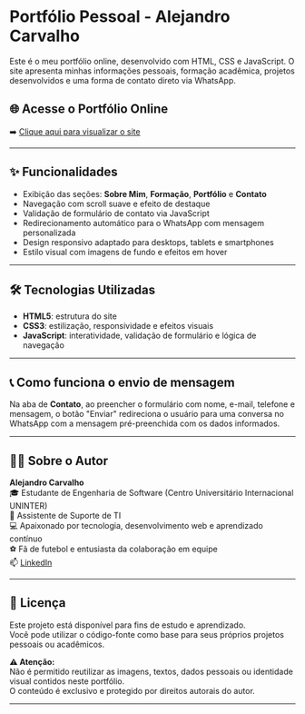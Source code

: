 # Portfólio Pessoal - Alejandro Carvalho

Este é o meu portfólio online, desenvolvido com HTML, CSS e JavaScript. O site apresenta minhas informações pessoais, formação acadêmica, projetos desenvolvidos e uma forma de contato direto via WhatsApp.

## 🌐 Acesse o Portfólio Online

➡️ [Clique aqui para visualizar o site](https://alecarvalho950.github.io/Cv-online-Alejandro-Carvalho/)  

---

## ✨ Funcionalidades

- Exibição das seções: **Sobre Mim**, **Formação**, **Portfólio** e **Contato**
- Navegação com scroll suave e efeito de destaque
- Validação de formulário de contato via JavaScript
- Redirecionamento automático para o WhatsApp com mensagem personalizada
- Design responsivo adaptado para desktops, tablets e smartphones
- Estilo visual com imagens de fundo e efeitos em hover

---

## 🛠️ Tecnologias Utilizadas

- **HTML5**: estrutura do site
- **CSS3**: estilização, responsividade e efeitos visuais
- **JavaScript**: interatividade, validação de formulário e lógica de navegação

---

## 📞 Como funciona o envio de mensagem

Na aba de **Contato**, ao preencher o formulário com nome, e-mail, telefone e mensagem, o botão "Enviar" redireciona o usuário para uma conversa no WhatsApp com a mensagem pré-preenchida com os dados informados.

---

## 🙋‍♂️ Sobre o Autor

**Alejandro Carvalho**  
🎓 Estudante de Engenharia de Software (Centro Universitário Internacional UNINTER)  
💼 Assistente de Suporte de TI  
💻 Apaixonado por tecnologia, desenvolvimento web e aprendizado contínuo  
⚽ Fã de futebol e entusiasta da colaboração em equipe  
📫 [LinkedIn](https://www.linkedin.com/in/alejandro-carvalho/)

---

## 📌 Licença

Este projeto está disponível para fins de estudo e aprendizado.  
Você pode utilizar o código-fonte como base para seus próprios projetos pessoais ou acadêmicos.

**⚠️ Atenção:**  
Não é permitido reutilizar as imagens, textos, dados pessoais ou identidade visual contidos neste portfólio.  
O conteúdo é exclusivo e protegido por direitos autorais do autor.

---



